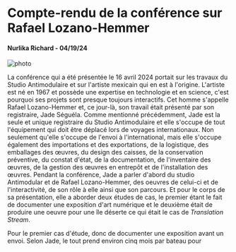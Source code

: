 # Compte-rendu de la conférence sur Rafael Lozano-Hemmer
#### Nurlika Richard - 04/19/24

![photo](photo_SF_M_Leache_RencontreGaspesie2023.jpg)

La conférence qui a été présentée le 16 avril 2024 portait sur les travaux du Studio Antimodulaire et sur l'artiste mexicain qui en est à l'origine. L'artiste est né en 1967 et possède une expertise en technologie et en science, c'est pourquoi ses projets sont presque toujours interactifs. Cet homme s'appelle Rafael Lozano-Hemmer et, ce jour-là, son travail était présenté par son registraire, Jade Séguéla. Comme mentionné précédemment, Jade est la seule et unique registraire du Studio Antimodulaire et elle s'occupe de tout l'équipement qui doit être déplacé lors de voyages internationaux. Non seulement qu'elle s'occupe de l'envoi à l'international, mais elle s'occupe également des importations et des exportations, de la logistique, des emballages des œuvres, du design des caisses, de la conservation préventive, du constat d'état, de la documentation, de l'inventaire des œuvres, de la gestion des œuvres en entrepôt et de l'installation des œuvres. Pendant la conférence, Jade a parler d'abord du studio Antimodular et de Rafael Lozano-Hemmer, des oeuvres de celui-ci et de l'interactivité, de son rôle à elle ainsi que son parcours. Et pour le corps de sa présentation, elle a aborder deux études de cas, le premier étant le fait de documenter une exposition d'art numérique et le deuxième était de produire une oeuvre pour une île déserte ce qui était le cas de *Translation Stream*.

Pour le premier cas d'étude, donc de documenter une exposition avant un envoi. Selon Jade, le tout prend environ cinq mois par bateau pour 
